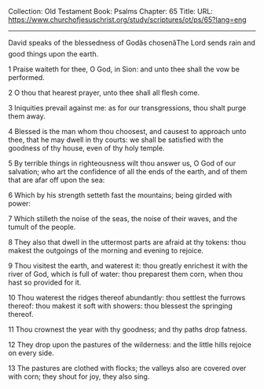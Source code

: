 Collection: Old Testament
Book: Psalms
Chapter: 65
Title: 
URL: https://www.churchofjesuschrist.org/study/scriptures/ot/ps/65?lang=eng

---

David speaks of the blessedness of Godâs chosenâThe Lord sends rain and good things upon the earth.

1 Praise waiteth for thee, O God, in Sion: and unto thee shall the vow be performed.

2 O thou that hearest prayer, unto thee shall all flesh come.

3 Iniquities prevail against me: as for our transgressions, thou shalt purge them away.

4 Blessed is the man whom thou choosest, and causest to approach unto thee, that he may dwell in thy courts: we shall be satisfied with the goodness of thy house, even of thy holy temple.

5 By terrible things in righteousness wilt thou answer us, O God of our salvation; who art the confidence of all the ends of the earth, and of them that are afar off upon the sea:

6 Which by his strength setteth fast the mountains; being girded with power:

7 Which stilleth the noise of the seas, the noise of their waves, and the tumult of the people.

8 They also that dwell in the uttermost parts are afraid at thy tokens: thou makest the outgoings of the morning and evening to rejoice.

9 Thou visitest the earth, and waterest it: thou greatly enrichest it with the river of God, which is full of water: thou preparest them corn, when thou hast so provided for it.

10 Thou waterest the ridges thereof abundantly: thou settlest the furrows thereof: thou makest it soft with showers: thou blessest the springing thereof.

11 Thou crownest the year with thy goodness; and thy paths drop fatness.

12 They drop upon the pastures of the wilderness: and the little hills rejoice on every side.

13 The pastures are clothed with flocks; the valleys also are covered over with corn; they shout for joy, they also sing.
